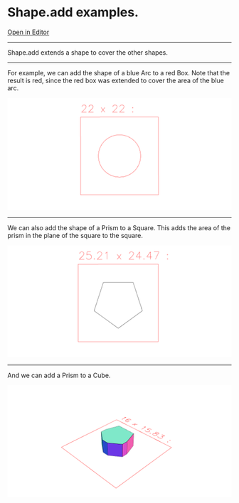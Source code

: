 
# Shape.add examples.

[Open in Editor](https://jsxcad.js.org/preAlphaHead/#JSxCAD@https://gitcdn.link/cdn/jsxcad/JSxCAD/master/api/v1-shape/add/add.nb)

---

Shape.add extends a shape to cover the other shapes.

---

For example, we can add the shape of a blue Arc to a red Box.
Note that the result is red, since the red box was extended to cover the area of the blue arc.

![Image](add.md.1.png)

---

We can also add the shape of a Prism to a Square.
This adds the area of the prism in the plane of the square to the square.

![Image](add.md.2.png)

---

And we can add a Prism to a Cube.

![Image](add.md.3.png)